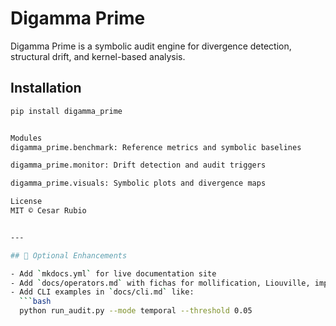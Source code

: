 # Digamma Prime

Digamma Prime is a symbolic audit engine for divergence detection, structural drift, and kernel-based analysis.

## Installation

```bash
pip install digamma_prime


Modules
digamma_prime.benchmark: Reference metrics and symbolic baselines

digamma_prime.monitor: Drift detection and audit triggers

digamma_prime.visuals: Symbolic plots and divergence maps

License
MIT © Cesar Rubio


---

## 🧭 Optional Enhancements

- Add `mkdocs.yml` for live documentation site
- Add `docs/operators.md` with fichas for mollification, Liouville, implicit drift
- Add CLI examples in `docs/cli.md` like:
  ```bash
  python run_audit.py --mode temporal --threshold 0.05
